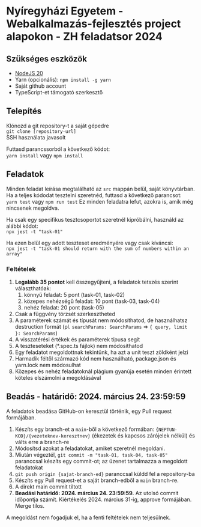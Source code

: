 # Nyíregyházi Egyetem - Webalkalmazás-fejlesztés project alapokon - ZH feladatsor 2024

## Szükséges eszközök
- [NodeJS 20](https://nodejs.org/en)
- Yarn (opcionális): `npm install -g yarn`
- Saját github account
- TypeScript-et támogató szerkesztő

## Telepítés
Klónozd a git repository-t a saját gépedre  
`git clone [repository-url]`  
SSH használata javasolt

Futtasd parancssorból a következő kódot:  
`yarn install` vagy `npm install`

## Feladatok
Minden feladat leírása megtalálható az `src` mappán belül, saját könyvtárban.  
Ha a teljes kódodat tesztelni szeretnéd, futtasd a következő parancsot:  
`yarn test` vagy `npm run test`
Ez minden feladatra lefut, azokra is, amik még nincsenek megoldva.

Ha csak egy specifikus tesztcsoportot szeretnél kipróbálni, használd az alábbi kódot:  
`npx jest -t "task-01"`

Ha ezen belül egy adott teszteset eredményére vagy csak kíváncsi:  
`npx jest -t "task-01 should return with the sum of numbers within an array"`  

### Feltételek
1. **Legalább 35 pontot** kell összegyűjteni, a feladatok tetszés szerint választhatóak:
    1. könnyű feladat: 5 pont (task-01, task-02)
    2. közepes nehézségű feladat: 10 pont (task-03, task-04)
    3. nehéz feladat: 20 pont (task-05)
2. Csak a függvény törzsét szerkesztheted
3. A paraméterek számát és típusát nem módosíthatod, de használhatsz destruction formát (pl. `searchParams: SearchParams` => `{ query, limit }: SearchParams`)
4. A visszatérési értékek és paraméterek típusa segít
5. A teszteseteket (*.spec.ts fájlok) nem módosíthatod
6. Egy feladatot megoldottnak tekintünk, ha azt a unit teszt zöldként jelzi
7. Harmadik féltől származó kód nem használható, package.json és yarn.lock nem módosulhat
8. Közepes és nehéz feladatoknál plágium gyanúja esetén minden érintett köteles elszámolni a megoldásával

## Beadás - határidő: 2024. március 24. 23:59:59
A feladatok beadása GitHub-on keresztül történik, egy Pull request formájában.

1. Készíts egy branch-et a `main`-ből a következő formában: `{NEPTUN-KOD}/{vezeteknev-keresztnev}` (ékezetek és kapcsos zárójelek nélkül) és válts erre a branch-re
2. Módosítsd azokat a feladatokat, amiket szeretnél megoldani.
3. Miután végeztél, `git commit -m "task-01, task-04, task-05"` paranccsal készíts egy commit-ot; az üzenet tartalmazza a megoldott feladatokat
4. `git push origin {sajat-branch-ed}` paranccsal küldd fel a repository-ba
5. Készíts egy Pull request-et a saját branch-edből a `main` branch-re.
6. A direkt main commit tiltott
7. **Beadási határidő: 2024. március 24. 23:59:59.** Az utolsó commit időpontja számít. Kiértékelés 2024. március 31-ig, approve formájában. Merge tilos.

A megoldást nem fogadjuk el, ha a fenti feltételek nem teljesülnek.